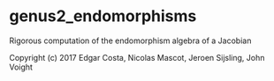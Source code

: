 # genus2_endomorphisms
Rigorous computation of the endomorphism algebra of a Jacobian

Copyright (c) 2017 Edgar Costa, Nicolas Mascot, Jeroen Sijsling, John Voight
